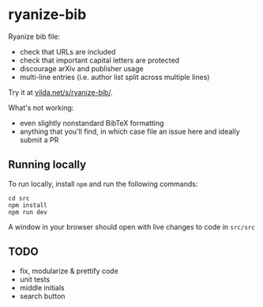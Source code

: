 # ryanize-bib

Ryanize bib file:
- check that URLs are included
- check that important capital letters are protected
- discourage arXiv and publisher usage
- multi-line entries (i.e. author list split across multiple lines)

Try it at [vilda.net/s/ryanize-bib/](https://vilda.net/s/ryanize-bib/).

What's not working:
- even slightly nonstandard BibTeX formatting
- anything that you'll find, in which case file an issue here and ideally submit a PR


## Running locally

To run locally, install `npm` and run the following commands:
```
cd src
npm install
npm run dev
```

A window in your browser should open with live changes to code in `src/src`

## TODO

- fix, modularize & prettify code
- unit tests
- middle initials
- search button